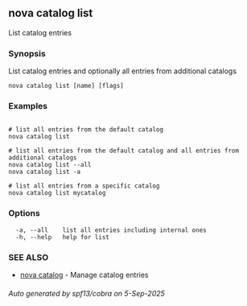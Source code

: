 ## nova catalog list

List catalog entries

### Synopsis

List catalog entries and optionally all entries from additional catalogs

```
nova catalog list [name] [flags]
```

### Examples

```

# list all entries from the default catalog
nova catalog list

# list all entries from the default catalog and all entries from additional catalogs
nova catalog list --all
nova catalog list -a

# list all entries from a specific catalog
nova catalog list mycatalog

```

### Options

```
  -a, --all    list all entries including internal ones
  -h, --help   help for list
```

### SEE ALSO

* [nova catalog](nova_catalog.md)	 - Manage catalog entries

###### Auto generated by spf13/cobra on 5-Sep-2025

